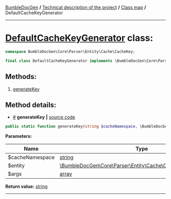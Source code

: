 <!-- {% raw %} -->
<embed> <a href="/docs/README.md">BumbleDocGen</a> <b>/</b> <a href="/docs/tech/readme.md">Technical description of the project</a> <b>/</b> <a href="/docs/tech/map.md">Class map</a> <b>/</b> DefaultCacheKeyGenerator<hr> </embed>

<h1>
    <a href="https://github.com/bumble-tech/bumble-doc-gen/blob/master/src/Core/Parser/Entity/Cache/CacheKey/DefaultCacheKeyGenerator.php#L9">DefaultCacheKeyGenerator</a> class:
</h1>





```php
namespace BumbleDocGen\Core\Parser\Entity\Cache\CacheKey;

final class DefaultCacheKeyGenerator implements \BumbleDocGen\Core\Parser\Entity\Cache\CacheKey\CacheKeyGeneratorInterface
```









<h2>Methods:</h2>

<ol>
<li>
    <a href="#mgeneratekey">generateKey</a>
    </li>
</ol>







<h2>Method details:</h2>

<div class='method_description-block'>

<ul>
<li><a name="mgeneratekey" href="#mgeneratekey">#</a>
 <b>generateKey</b>
    <b>|</b> <a href="https://github.com/bumble-tech/bumble-doc-gen/blob/master/src/Core/Parser/Entity/Cache/CacheKey/DefaultCacheKeyGenerator.php#L11">source code</a></li>
</ul>

```php
public static function generateKey(string $cacheNamespace, \BumbleDocGen\Core\Parser\Entity\Cache\CacheableEntityInterface $entity, array $args): string;
```



<b>Parameters:</b>

<table>
    <thead>
    <tr>
        <th>Name</th>
        <th>Type</th>
        <th>Description</th>
    </tr>
    </thead>
    <tbody>
            <tr>
            <td>$cacheNamespace</td>
            <td><a href='https://www.php.net/manual/en/language.types.string.php'>string</a></td>
            <td>-</td>
        </tr>
            <tr>
            <td>$entity</td>
            <td><a href='https://github.com/bumble-tech/bumble-doc-gen/blob/master/src/Core/Parser/Entity/Cache/CacheableEntityInterface.php'>\BumbleDocGen\Core\Parser\Entity\Cache\CacheableEntityInterface</a></td>
            <td>-</td>
        </tr>
            <tr>
            <td>$args</td>
            <td><a href='https://www.php.net/manual/en/language.types.array.php'>array</a></td>
            <td>-</td>
        </tr>
        </tbody>
</table>

<b>Return value:</b> <a href='https://www.php.net/manual/en/language.types.string.php'>string</a>


</div>
<hr>

<!-- {% endraw %} -->